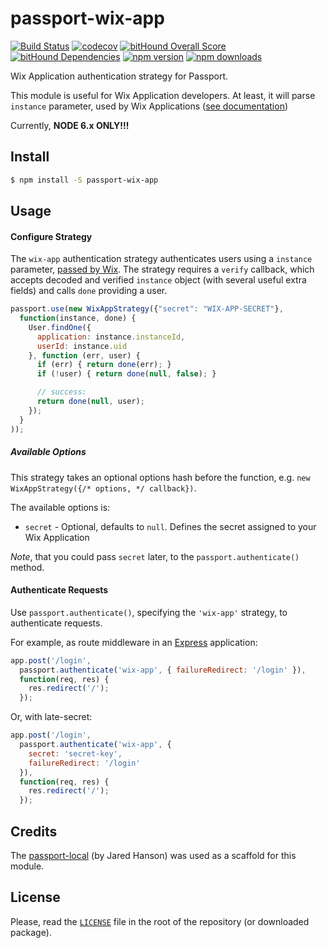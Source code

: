 # passport-wix-app

[![Build Status](https://travis-ci.org/maxkoryukov/passport-wix-app.svg?branch=master)](https://travis-ci.org/maxkoryukov/passport-wix-app)
[![codecov](https://codecov.io/gh/maxkoryukov/passport-wix-app/branch/master/graph/badge.svg)](https://codecov.io/gh/maxkoryukov/passport-wix-app)
[![bitHound Overall Score](https://www.bithound.io/github/maxkoryukov/passport-wix-app/badges/score.svg)](https://www.bithound.io/github/maxkoryukov/passport-wix-app)
[![bitHound Dependencies](https://www.bithound.io/github/maxkoryukov/passport-wix-app/badges/dependencies.svg)](https://www.bithound.io/github/maxkoryukov/passport-wix-app/master/dependencies/npm)
[![npm version](https://img.shields.io/npm/v/passport-wix-app.svg)](https://www.npmjs.com/package/passport-wix-app)
[![npm downloads](https://img.shields.io/npm/dm/passport-wix-app.svg)](https://www.npmjs.com/package/passport-wix-app)

Wix Application authentication strategy for Passport.

This module is useful for Wix Application developers. At least, it will parse `instance` parameter, used by Wix Applications ([see documentation](http://dev.wix.com/docs/infrastructure/app-instance/#))

Currently, **NODE 6.x ONLY!!!**

## Install

```bash
$ npm install -S passport-wix-app
```

## Usage

#### Configure Strategy

The `wix-app` authentication strategy authenticates users using a `instance` parameter, [passed by Wix](http://dev.wix.com/docs/development/widget/#endpoint-urls). The strategy requires a `verify` callback, which accepts decoded and verified `instance` object (with several useful extra fields) and calls `done` providing a user.

```javascript
passport.use(new WixAppStrategy({"secret": "WIX-APP-SECRET"},
  function(instance, done) {
    User.findOne({
      application: instance.instanceId,
      userId: instance.uid
    }, function (err, user) {
      if (err) { return done(err); }
      if (!user) { return done(null, false); }

      // success:
      return done(null, user);
    });
  }
));
```

##### Available Options

This strategy takes an optional options hash before the function, e.g. `new WixAppStrategy({/* options, */ callback})`.

The available options is:

* `secret` - Optional, defaults to `null`. Defines the secret assigned to your Wix Application

*Note*, that you could pass `secret` later, to the `passport.authenticate()` method.

#### Authenticate Requests

Use `passport.authenticate()`, specifying the `'wix-app'` strategy, to authenticate requests.

For example, as route middleware in an [Express](http://expressjs.com/) application:

```javascript
app.post('/login',
  passport.authenticate('wix-app', { failureRedirect: '/login' }),
  function(req, res) {
    res.redirect('/');
  });
```

Or, with late-secret:

```javascript
app.post('/login',
  passport.authenticate('wix-app', {
    secret: 'secret-key',
    failureRedirect: '/login'
  }),
  function(req, res) {
    res.redirect('/');
  });
```

## Credits

The [passport-local](https://github.com/jaredhanson/passport-local) (by Jared Hanson) was used as a scaffold for this module.

## License

Please, read the [`LICENSE`](LICENSE) file in the root of the repository (or downloaded package).
